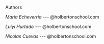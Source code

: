 Authors					

*Maria Echeverria*	---		@holbertonschool.com

*Luiyi Hurtado*		---		@holbertonschool.com

*Nicolas Cuevas*	---		@holbertonschool.com	